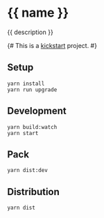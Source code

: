# {{ name }}

{{ description }}

{# This is a [kickstart](https://github.com/tylerlong/kickstart) project. #}


## Setup

```
yarn install
yarn run upgrade
```


## Development

```
yarn build:watch
yarn start
```


## Pack

```
yarn dist:dev
```


## Distribution

```
yarn dist
```
